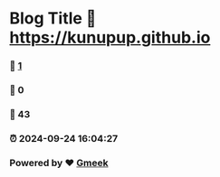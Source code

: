 # Blog Title :link: https://kunupup.github.io 
### :page_facing_up: [1](https://kunupup.github.io/tag.html) 
### :speech_balloon: 0 
### :hibiscus: 43 
### :alarm_clock: 2024-09-24 16:04:27 
### Powered by :heart: [Gmeek](https://github.com/Meekdai/Gmeek)
